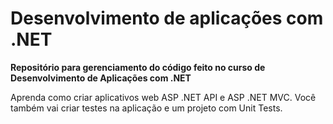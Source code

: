 # Desenvolvimento de aplicações com .NET

**Repositório para gerenciamento do código feito no curso de Desenvolvimento de Aplicações com .NET**

Aprenda como criar aplicativos web ASP .NET API e ASP .NET MVC. Você também vai criar testes na aplicação e um projeto com Unit Tests.
